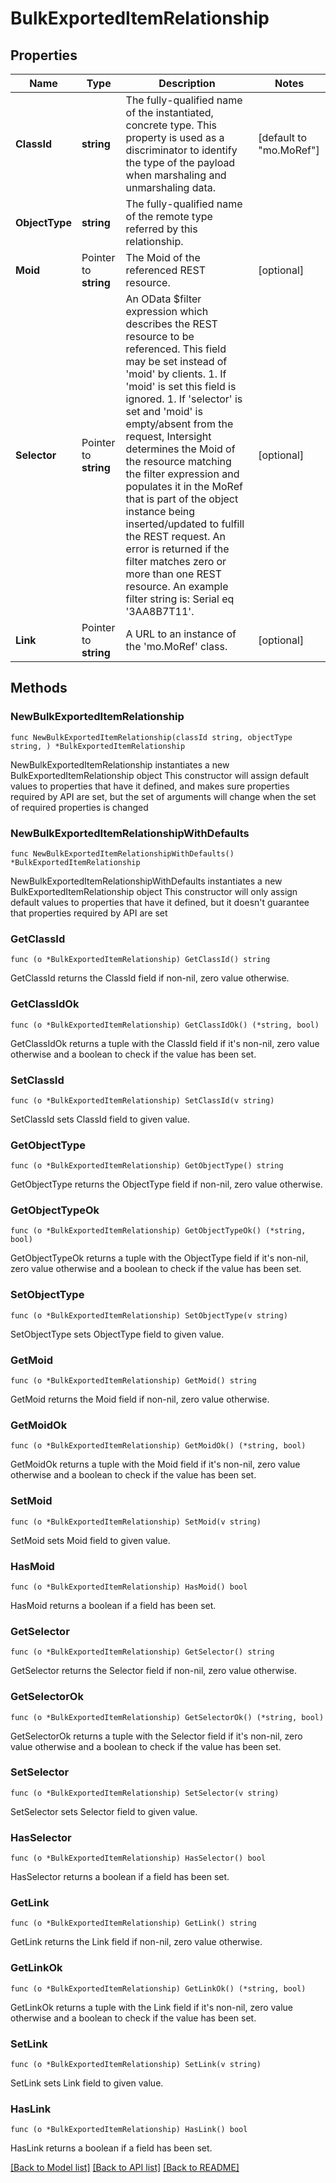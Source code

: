 # BulkExportedItemRelationship

## Properties

Name | Type | Description | Notes
------------ | ------------- | ------------- | -------------
**ClassId** | **string** | The fully-qualified name of the instantiated, concrete type. This property is used as a discriminator to identify the type of the payload when marshaling and unmarshaling data. | [default to "mo.MoRef"]
**ObjectType** | **string** | The fully-qualified name of the remote type referred by this relationship. | 
**Moid** | Pointer to **string** | The Moid of the referenced REST resource. | [optional] 
**Selector** | Pointer to **string** | An OData $filter expression which describes the REST resource to be referenced. This field may be set instead of &#39;moid&#39; by clients. 1. If &#39;moid&#39; is set this field is ignored. 1. If &#39;selector&#39; is set and &#39;moid&#39; is empty/absent from the request, Intersight determines the Moid of the resource matching the filter expression and populates it in the MoRef that is part of the object instance being inserted/updated to fulfill the REST request. An error is returned if the filter matches zero or more than one REST resource. An example filter string is: Serial eq &#39;3AA8B7T11&#39;. | [optional] 
**Link** | Pointer to **string** | A URL to an instance of the &#39;mo.MoRef&#39; class. | [optional] 

## Methods

### NewBulkExportedItemRelationship

`func NewBulkExportedItemRelationship(classId string, objectType string, ) *BulkExportedItemRelationship`

NewBulkExportedItemRelationship instantiates a new BulkExportedItemRelationship object
This constructor will assign default values to properties that have it defined,
and makes sure properties required by API are set, but the set of arguments
will change when the set of required properties is changed

### NewBulkExportedItemRelationshipWithDefaults

`func NewBulkExportedItemRelationshipWithDefaults() *BulkExportedItemRelationship`

NewBulkExportedItemRelationshipWithDefaults instantiates a new BulkExportedItemRelationship object
This constructor will only assign default values to properties that have it defined,
but it doesn't guarantee that properties required by API are set

### GetClassId

`func (o *BulkExportedItemRelationship) GetClassId() string`

GetClassId returns the ClassId field if non-nil, zero value otherwise.

### GetClassIdOk

`func (o *BulkExportedItemRelationship) GetClassIdOk() (*string, bool)`

GetClassIdOk returns a tuple with the ClassId field if it's non-nil, zero value otherwise
and a boolean to check if the value has been set.

### SetClassId

`func (o *BulkExportedItemRelationship) SetClassId(v string)`

SetClassId sets ClassId field to given value.


### GetObjectType

`func (o *BulkExportedItemRelationship) GetObjectType() string`

GetObjectType returns the ObjectType field if non-nil, zero value otherwise.

### GetObjectTypeOk

`func (o *BulkExportedItemRelationship) GetObjectTypeOk() (*string, bool)`

GetObjectTypeOk returns a tuple with the ObjectType field if it's non-nil, zero value otherwise
and a boolean to check if the value has been set.

### SetObjectType

`func (o *BulkExportedItemRelationship) SetObjectType(v string)`

SetObjectType sets ObjectType field to given value.


### GetMoid

`func (o *BulkExportedItemRelationship) GetMoid() string`

GetMoid returns the Moid field if non-nil, zero value otherwise.

### GetMoidOk

`func (o *BulkExportedItemRelationship) GetMoidOk() (*string, bool)`

GetMoidOk returns a tuple with the Moid field if it's non-nil, zero value otherwise
and a boolean to check if the value has been set.

### SetMoid

`func (o *BulkExportedItemRelationship) SetMoid(v string)`

SetMoid sets Moid field to given value.

### HasMoid

`func (o *BulkExportedItemRelationship) HasMoid() bool`

HasMoid returns a boolean if a field has been set.

### GetSelector

`func (o *BulkExportedItemRelationship) GetSelector() string`

GetSelector returns the Selector field if non-nil, zero value otherwise.

### GetSelectorOk

`func (o *BulkExportedItemRelationship) GetSelectorOk() (*string, bool)`

GetSelectorOk returns a tuple with the Selector field if it's non-nil, zero value otherwise
and a boolean to check if the value has been set.

### SetSelector

`func (o *BulkExportedItemRelationship) SetSelector(v string)`

SetSelector sets Selector field to given value.

### HasSelector

`func (o *BulkExportedItemRelationship) HasSelector() bool`

HasSelector returns a boolean if a field has been set.

### GetLink

`func (o *BulkExportedItemRelationship) GetLink() string`

GetLink returns the Link field if non-nil, zero value otherwise.

### GetLinkOk

`func (o *BulkExportedItemRelationship) GetLinkOk() (*string, bool)`

GetLinkOk returns a tuple with the Link field if it's non-nil, zero value otherwise
and a boolean to check if the value has been set.

### SetLink

`func (o *BulkExportedItemRelationship) SetLink(v string)`

SetLink sets Link field to given value.

### HasLink

`func (o *BulkExportedItemRelationship) HasLink() bool`

HasLink returns a boolean if a field has been set.


[[Back to Model list]](../README.md#documentation-for-models) [[Back to API list]](../README.md#documentation-for-api-endpoints) [[Back to README]](../README.md)



